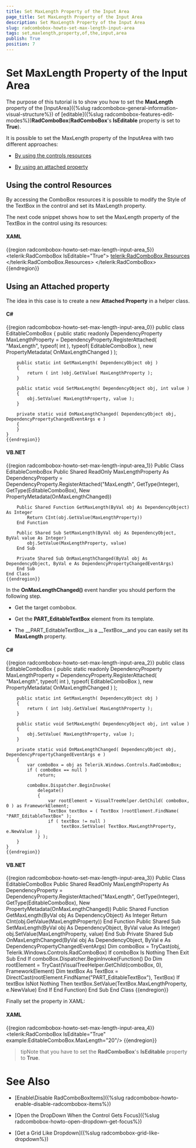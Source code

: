 ```yaml
---
title: Set MaxLength Property of the Input Area
page_title: Set MaxLength Property of the Input Area
description: Set MaxLength Property of the Input Area
slug: radcombobox-howto-set-max-length-input-area
tags: set,maxlength,property,of,the,input,area
publish: True
position: 7
---
```


# Set MaxLength Property of the Input Area



The purpose of this tutorial is to show you how to set the __MaxLength__ property of the [InputArea]({%slug radcombobox-general-information-visual-structure%}) of [editable]({%slug radcombobox-features-edit-modes%})__RadComboBox__(__RadComboBox__'s __IsEditable__ property is set to __True__).

It is possible to set the MaxLength property of the InputArea with two different approaches: 

* [By using the controls resources](#using-the-control-resources)

* [By using an attached property](#using-an-attached-property)

## Using the control Resources

By accessing the ComboBox resources it is possible to modify the Style of the TextBox in the control and set its MaxLength property.

The next code snippet shows how to set the MaxLength property of the TextBox in the control using its resources:

#### __XAML__

{{region radcombobox-howto-set-max-length-input-area_5}}
	<telerik:RadComboBox IsEditable="True">
	    <telerik:RadComboBox.Resources>
	        <Style TargetType="TextBox">
	            <Setter Property="MaxLength" Value="5" />
	        </Style>
	    </telerik:RadComboBox.Resources>
	</telerik:RadComboBox>
	{{endregion}}



## Using an Attached property

The idea in this case is to create a new __Attached Property__ in a helper class.

#### __C#__

{{region radcombobox-howto-set-max-length-input-area_0}}
	public class EditableComboBox
	{
	    public static readonly DependencyProperty MaxLengthProperty =
	        DependencyProperty.RegisterAttached( "MaxLength", typeof( int ), typeof( EditableComboBox ), new PropertyMetadata( OnMaxLengthChanged ) );
	
	    public static int GetMaxLength( DependencyObject obj )
	    {
	        return ( int )obj.GetValue( MaxLengthProperty );
	    }
	
	    public static void SetMaxLength( DependencyObject obj, int value )
	    {
	        obj.SetValue( MaxLengthProperty, value );
	    }
	
	    private static void OnMaxLengthChanged( DependencyObject obj, DependencyPropertyChangedEventArgs e )
	    {
	    }
	}
	{{endregion}}



#### __VB.NET__

{{region radcombobox-howto-set-max-length-input-area_1}}
	Public Class EditableComboBox
	    Public Shared ReadOnly MaxLengthProperty As DependencyProperty = DependencyProperty.RegisterAttached("MaxLength", GetType(Integer), GetType(EditableComboBox), New PropertyMetadata(OnMaxLengthChanged))
	
	    Public Shared Function GetMaxLength(ByVal obj As DependencyObject) As Integer
	        Return CInt(obj.GetValue(MaxLengthProperty))
	    End Function
	
	    Public Shared Sub SetMaxLength(ByVal obj As DependencyObject, ByVal value As Integer)
	        obj.SetValue(MaxLengthProperty, value)
	    End Sub
	
	    Private Shared Sub OnMaxLengthChanged(ByVal obj As DependencyObject, ByVal e As DependencyPropertyChangedEventArgs)
	    End Sub
	End Class
	{{endregion}}



In the __OnMaxLengthChanged()__ event handler you should perform the following step.

* Get the target combobox.

* Get the __PART_EditableTextBox__ element from its template.

* The __PART_EditableTextBox__is a __TextBox__and you can easily set its __MaxLength__ property.

#### __C#__

{{region radcombobox-howto-set-max-length-input-area_2}}
	public class EditableComboBox
	{
	    public static readonly DependencyProperty MaxLengthProperty =
	        DependencyProperty.RegisterAttached( "MaxLength", typeof( int ), typeof( EditableComboBox ), new PropertyMetadata( OnMaxLengthChanged ) );
	
	    public static int GetMaxLength( DependencyObject obj )
	    {
	        return ( int )obj.GetValue( MaxLengthProperty );
	    }
	
	    public static void SetMaxLength( DependencyObject obj, int value )
	    {
	        obj.SetValue( MaxLengthProperty, value );
	    }
	
	    private static void OnMaxLengthChanged( DependencyObject obj, DependencyPropertyChangedEventArgs e )
	    {
	        var comboBox = obj as Telerik.Windows.Controls.RadComboBox;
	        if ( comboBox == null )
	            return;
	
	        comboBox.Dispatcher.BeginInvoke(
	            delegate()
	            {
	                var rootElement = VisualTreeHelper.GetChild( comboBox, 0 ) as FrameworkElement;
	                TextBox textBox = ( TextBox )rootElement.FindName( "PART_EditableTextBox" );
	                if ( textBox != null )
	                     textBox.SetValue( TextBox.MaxLengthProperty, e.NewValue );
	            } );
	    }
	}
	{{endregion}}



#### __VB.NET__

{{region radcombobox-howto-set-max-length-input-area_3}}
	Public Class EditableComboBox
	    Public Shared ReadOnly MaxLengthProperty As DependencyProperty = DependencyProperty.RegisterAttached("MaxLength", GetType(Integer), GetType(EditableComboBox), New PropertyMetadata(OnMaxLengthChanged))
	    Public Shared Function GetMaxLength(ByVal obj As DependencyObject) As Integer
	        Return CInt(obj.GetValue(MaxLengthProperty))
	    End Function
	    Public Shared Sub SetMaxLength(ByVal obj As DependencyObject, ByVal value As Integer)
	        obj.SetValue(MaxLengthProperty, value)
	    End Sub
	    Private Shared Sub OnMaxLengthChanged(ByVal obj As DependencyObject, ByVal e As DependencyPropertyChangedEventArgs)
	        Dim comboBox = TryCast(obj, Telerik.Windows.Controls.RadComboBox)
	        If comboBox Is Nothing Then
	            Exit Sub
	        End If
	        comboBox.Dispatcher.BeginInvoke(Function() Do
	            Dim rootElement = TryCast(VisualTreeHelper.GetChild(comboBox, 0), FrameworkElement)
	            Dim textBox As TextBox = DirectCast(rootElement.FindName("PART_EditableTextBox"), TextBox)
	            If textBox IsNot Nothing Then
	                textBox.SetValue(TextBox.MaxLengthProperty, e.NewValue)
	            End If 
	       End Function)
	    End Sub
	End Class
	{{endregion}}



Finally set the property in XAML:

#### __XAML__

{{region radcombobox-howto-set-max-length-input-area_4}}
	<telerik:RadComboBox IsEditable="True" example:EditableComboBox.MaxLength="20"/>
	{{endregion}}



>tipNote that you have to set the __RadComboBox__'s __IsEditable__ property to __True__.

# See Also

 * [Enable\Disable RadComboBoxItems]({%slug radcombobox-howto-enable-disable-radcombobox-items%})

 * [Open the DropDown When the Control Gets Focus]({%slug radcombobox-howto-open-dropdown-get-focus%})

 * [Get a Grid Like Dropdown]({%slug radcombobox-grid-like-dropdown%})
